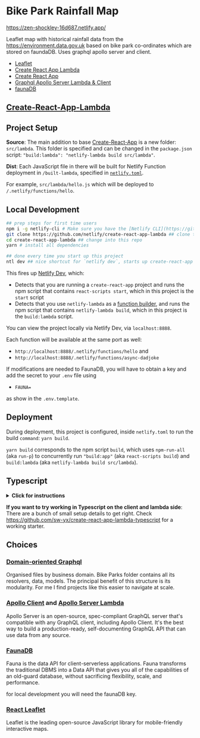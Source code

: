 # Bike Park Rainfall Map

https://zen-shockley-16d687.netlify.app/

Leaflet map with historical rainfall data from the https://environment.data.gov.uk based on bike park co-ordinates which are stored on faundaDB. Uses graphql apollo server and client.

- [Leaflet](https://github.com/Leaflet/Leaflet)
- [Create React App Lambda](https://github.com/netlify/create-react-app-lambda)
- [Create React App](https://github.com/facebook/create-react-app)
- [Graphql Apollo Server Lambda & Client](https://github.com/apollographql/apollo-server/tree/main/packages/apollo-server-lambda)
- [faunaDB](https://github.com/apollographql/apollo-server/tree/main/packages/apollo-server-lambda)

## [Create-React-App-Lambda](https://github.com/netlify/create-react-app-lambda)

## Project Setup

**Source**: The main addition to base [Create-React-App](https://github.com/facebook/create-react-app) is a new folder: `src/lambda`. This folder is specified and can be changed in the `package.json` script: `"build:lambda": "netlify-lambda build src/lambda"`.

**Dist**: Each JavaScript file in there will be built for Netlify Function deployment in `/built-lambda`, specified in [`netlify.toml`](https://www.netlify.com/docs/netlify-toml-reference/?utm_source=github&utm_medium=swyx-CRAL&utm_campaign=devex).

For example, `src/lambda/hello.js` which will be deployed to `/.netlify/functions/hello`.

## Local Development

```bash
## prep steps for first time users
npm i -g netlify-cli # Make sure you have the [Netlify CLI](https://github.com/netlify/cli) installed
git clone https://github.com/netlify/create-react-app-lambda ## clone this repo
cd create-react-app-lambda ## change into this repo
yarn # install all dependencies

## done every time you start up this project
ntl dev ## nice shortcut for `netlify dev`, starts up create-react-app AND a local Node.js server for your Netlify functions
```

This fires up [Netlify Dev](https://www.netlify.com/docs/cli/?utm_source=github&utm_medium=swyx-CRAL&utm_campaign=devex#netlify-dev-beta), which:

- Detects that you are running a `create-react-app` project and runs the npm script that contains `react-scripts start`, which in this project is the `start` script
- Detects that you use `netlify-lambda` as a [function builder](https://github.com/netlify/netlify-dev-plugin/#function-builders-function-builder-detection-and-relationship-with-netlify-lambda), and runs the npm script that contains `netlify-lambda build`, which in this project is the `build:lambda` script.

You can view the project locally via Netlify Dev, via `localhost:8888`.

Each function will be available at the same port as well:

- `http://localhost:8888/.netlify/functions/hello` and
- `http://localhost:8888/.netlify/functions/async-dadjoke`

If modifications are needed to FaunaDB, you will have to obtain a key and add the secret to your `.env` file using

- `FAUNA=`

as show in the `.env.template`.

## Deployment

During deployment, this project is configured, inside `netlify.toml` to run the build `command`: `yarn build`.

`yarn build` corresponds to the npm script `build`, which uses `npm-run-all` (aka `run-p`) to concurrently run `"build:app"` (aka `react-scripts build`) and `build:lambda` (aka `netlify-lambda build src/lambda`).

## Typescript

<details>
  <summary>
    <b id="typescript">Click for instructions</b>
  </summary>

You can use Typescript in both your frontend React code (with `react-scripts` v2.1+) and your serverless functions (with `netlify-lambda` v1.1+). Follow these instructions:

1. `yarn add -D typescript @types/node @types/react @types/react-dom @babel/preset-typescript @types/aws-lambda`
2. convert `src/lambda/hello.js` to `src/lambda/hello.ts`
3. use types in your event handler:

```ts
import { Handler, Context, Callback, APIGatewayEvent } from "aws-lambda";

interface HelloResponse {
  statusCode: number;
  body: string;
}

const handler: Handler = (
  event: APIGatewayEvent,
  context: Context,
  callback: Callback
) => {
  const params = event.queryStringParameters;
  const response: HelloResponse = {
    statusCode: 200,
    body: JSON.stringify({
      msg: `Hello world ${Math.floor(Math.random() * 10)}`,
      params,
    }),
  };

  callback(undefined, response);
};

export { handler };
```

rerun and see it work!

You are free to set up your `tsconfig.json` and `tslint` as you see fit.

</details>

**If you want to try working in Typescript on the client and lambda side**: There are a bunch of small setup details to get right. Check https://github.com/sw-yx/create-react-app-lambda-typescript for a working starter.

## Choices

### [Domain-oriented Graphql](https://github.com/betaflag/graphql-server-scaffolding)

Organised files by business domain. Bike Parks folder contains all its resolvers, data, models. The principal benefit of this structure is its modularity. For me I find projects like this easier to navigate at scale.

### [Apollo Client](https://github.com/apollographql/apollo-client) and [Apollo Server Lambda](https://github.com/apollographql/apollo-server/tree/main/packages/apollo-server-lambda)

Apollo Server is an open-source, spec-compliant GraphQL server that's compatible with any GraphQL client, including Apollo Client. It's the best way to build a production-ready, self-documenting GraphQL API that can use data from any source.

### [FaunaDB](https://github.com/fauna/faunadb-js)

Fauna is the data API for client-serverless applications. Fauna transforms the traditional DBMS into a Data API that gives you all of the capabilities of an old-guard database, without sacrificing flexibility, scale, and performance.

for local development you will need the faunaDB key.

### [React Leaflet](https://react-leaflet.js.org/)

Leaflet is the leading open-source JavaScript library for mobile-friendly interactive maps.
